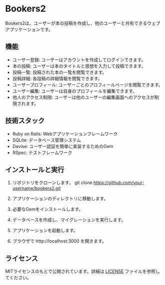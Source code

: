# Bookers2

Bookers2は、ユーザーが本の投稿を作成し、他のユーザーと共有できるウェブアプリケーションです。

## 機能

- ユーザー登録: ユーザーはアカウントを作成してログインできます。
- 本の投稿: ユーザーは本のタイトルと感想を入力して投稿できます。
- 投稿一覧: 投稿された本の一覧を閲覧できます。
- 投稿詳細: 各投稿の詳細情報を閲覧できます。
- ユーザープロフィール: ユーザーごとのプロフィールページを閲覧できます。
- ユーザー編集: ユーザーは自身のプロフィールを編集できます。
- 他人のアクセス制限: ユーザーは他のユーザーの編集画面へのアクセスが制限されます。

## 技術スタック

- Ruby on Rails: Webアプリケーションフレームワーク
- SQLite: データベース管理システム
- Devise: ユーザー認証を簡単に実装するためのGem
- RSpec: テストフレームワーク

## インストールと実行

1. リポジトリをクローンします。
git clone https://github.com/your-username/bookers2.git

2. アプリケーションのディレクトリに移動します。

3. 必要なGemをインストールします。

4. データベースを作成し、マイグレーションを実行します。

5. アプリケーションを起動します。


6. ブラウザで http://localhost:3000 を開きます。

## ライセンス

MITライセンスのもとで公開されています。詳細は [LICENSE](LICENSE) ファイルを参照してください。
